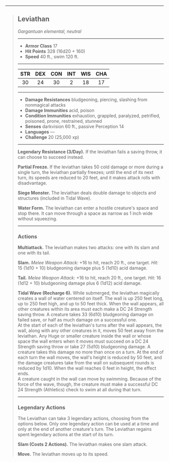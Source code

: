 ***
> ## Leviathan
> *Gargantuan elemental, neutral*
> 
> ***
> 
> - **Armor Class** 17
> - **Hit Points** 328 (16d20 + 160)
> - **Speed** 40 ft., swim 120 ft.
> 
> ***
> 
> |STR|DEX|CON|INT|WIS|CHA|
> |:---:|:---:|:---:|:---:|:---:|:---:|
> |30|24|30|2|18|17|
> 
> ***
> 
> - **Damage Resistances** bludgeoning, piercing, slashing from nonmagical attacks
> - **Damage Immunities** acid, poison
> - **Condition Immunities** exhaustion, grappled, paralyzed, petrified, poisoned, prone, restrained, stunned
> - **Senses** darkvision 60 ft., passive Perception 14
> - **Languages** —
> - **Challenge** 20 (25,000 xp)
> 
> ***
> 
> **Legendary Resistance (3/Day).** If the leviathan fails a saving throw, it can choose to succeed instead.
> 
> **Partial Freeze.** If the leviathan takes 50 cold damage or more during a single turn, the leviathan partially freezes; until the end of its next turn, its speeds are reduced to 20 feet, and it makes attack rolls with disadvantage.
> 
> **Siege Monster.** The leviathan deals double damage to objects and structures (included in Tidal Wave).
> 
> **Water Form.** The leviathan can enter a hostile creature's space and stop there. It can move through a space as narrow as 1 inch wide without squeezing.
> 
> ***
> 
> ### Actions
> **Multiattack.** The leviathan makes two attacks: one with its slam and one with its tail.
> 
> **Slam.** *Melee Weapon Attack:* +16 to hit, reach 20 ft., one target. *Hit:* 15 (1d10 + 10) bludgeoning damage plus 5 (1d10) acid damage.
> 
> **Tail.** *Melee Weapon Attack:* +16 to hit, reach 20 ft., one target. *Hit:* 16 (1d12 + 10) bludgeoning damage plus 6 (1d12) acid damage.
> 
> **Tidal Wave (Recharge 6).** While submerged, the leviathan magically creates a wall of water centered on itself. The wall is up 250 feet long, up to 250 feet high, and up to 50 feet thick. When the wall appears, all other creatures within its area must each make a DC 24 Strength saving throw. A creature takes 33 (6d10) bludgeoning damage on failed save, or half as much damage on a successful one.  
> At the start of each of the leviathan's turns after the wall appears, the wall, along with any other creatures in it, moves 50 feet away from the leviathan. Any Huge or smaller creature inside the wall or whose space the wall enters when it moves must succeed on a DC 24 Strength saving throw or take 27 (5d10) bludgeoning damage. A creature takes this damage no more than once on a turn. At the end of each turn the wall moves, the wall's height is reduced by 50 feet, and the damage creatures take from the wall on subsequent rounds is reduced by 1d10. When the wall reaches 0 feet in height, the effect ends.  
> A creature caught in the wall can move by swimming. Because of the force of the wave, though, the creature must make a successful DC 24 Strength (Athletics) check to swim at all during that turn.
> 
> ***
> 
> ### Legendary Actions
> The Leviathan can take 3 legendary actions, choosing from the options below. Only one legendary action can be used at a time and only at the end of another creature's turn. The Leviathan regains spent legendary actions at the start of its turn.
> 
> **Slam (Costs 2 Actions).** The leviathan makes one slam attack.
> 
> **Move.** The leviathan moves up to its speed.